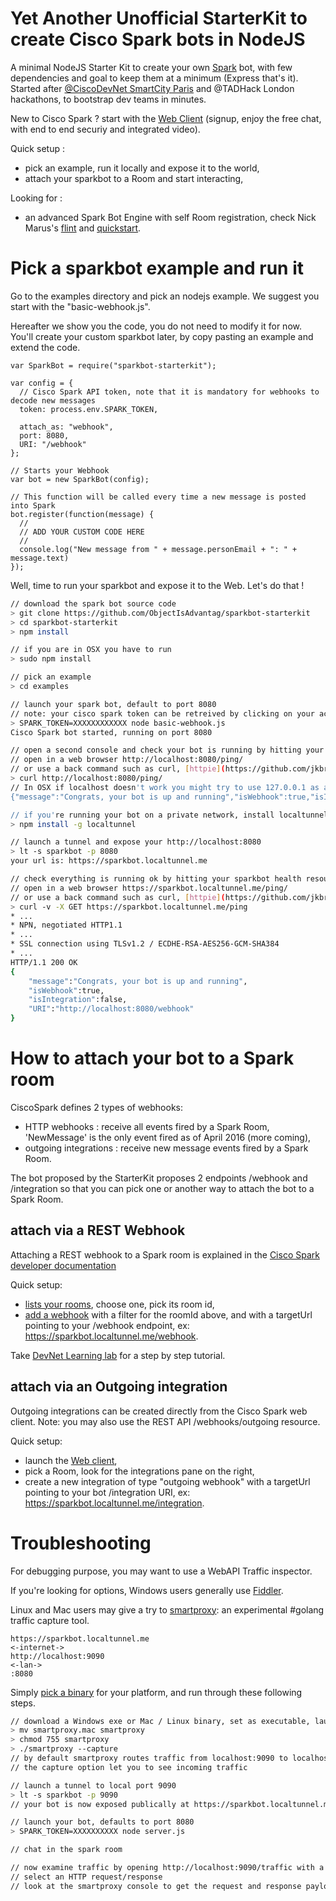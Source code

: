 # Yet Another Unofficial StarterKit to create Cisco Spark bots in NodeJS

A minimal NodeJS Starter Kit to create your own [Spark](https://ciscospark.com/) bot, with few dependencies and goal to keep them at a minimum (Express that's it). 
Started after [@CiscoDevNet SmartCity Paris](https://twitter.com/hashtag/devnethackathon) and @TADHack London hackathons, to bootstrap dev teams in minutes.

New to Cisco Spark ?
start with the [Web Client](https://web.ciscospark.com/) (signup, enjoy the free chat, with end to end securiy and integrated video).

Quick setup :
- pick an example, run it locally and expose it to the world,
- attach your sparkbot to a Room and start interacting,

Looking for :
- an advanced Spark Bot Engine with self Room registration, check Nick Marus's [flint](https://github.com/nmarus/flint) and [quickstart](https://github.com/nmarus/flint/blob/master/quickstart/README.md).


# Pick a sparkbot example and run it

Go to the examples directory and pick an nodejs example. 
We suggest you start with the "basic-webhook.js". 

Hereafter we show you the code, you do not need to modify it for now.
You'll create your custom sparkbot later, by copy pasting an example and extend the code.


``` nodejs
var SparkBot = require("sparkbot-starterkit");

var config = {
  // Cisco Spark API token, note that it is mandatory for webhooks to decode new messages
  token: process.env.SPARK_TOKEN,

  attach_as: "webhook",
  port: 8080,
  URI: "/webhook"
};

// Starts your Webhook
var bot = new SparkBot(config);

// This function will be called every time a new message is posted into Spark 
bot.register(function(message) {
  //
  // ADD YOUR CUSTOM CODE HERE
  //
  console.log("New message from " + message.personEmail + ": " + message.text)
});
```


Well, time to run your sparkbot and expose it to the Web. 
Let's do that !

``` bash
// download the spark bot source code  
> git clone https://github.com/ObjectIsAdvantag/sparkbot-starterkit
> cd sparkbot-starterkit
> npm install

// if you are in OSX you have to run
> sudo npm install

// pick an example 
> cd examples

// launch your spark bot, default to port 8080
// note: your cisco spark token can be retreived by clicking on your account picture (upper right corner of the [developer documentation](https://developer.ciscospark.com/getting-started.htm))
> SPARK_TOKEN=XXXXXXXXXXXX node basic-webhook.js
Cisco Spark bot started, running on port 8080

// open a second console and check your bot is running by hitting your sparkbot health resource:
// open in a web browser http://localhost:8080/ping/ 
// or use a back command such as curl, [httpie](https://github.com/jkbrzt/httpie), or [bat](https://github.com/astaxie/bat)
> curl http://localhost:8080/ping/
// In OSX if localhost doesn't work you might try to use 127.0.0.1 as a replacement
{"message":"Congrats, your bot is up and running","isWebhook":true,"isIntegration":false,"URI":"http://localhost:8080/webhook"}

// if you're running your bot on a private network, install localtunnel
> npm install -g localtunnel

// launch a tunnel and expose your http://localhost:8080
> lt -s sparkbot -p 8080
your url is: https://sparkbot.localtunnel.me

// check everything is running ok by hitting your sparkbot health resource
// open in a web browser https://sparkbot.localtunnel.me/ping/ 
// or use a back command such as curl, [httpie](https://github.com/jkbrzt/httpie), or [bat](https://github.com/astaxie/bat)
> curl -v -X GET https://sparkbot.localtunnel.me/ping
* ...
* NPN, negotiated HTTP1.1
* ...
* SSL connection using TLSv1.2 / ECDHE-RSA-AES256-GCM-SHA384
* ...
HTTP/1.1 200 OK
{
    "message":"Congrats, your bot is up and running",
    "isWebhook":true,
    "isIntegration":false,
    "URI":"http://localhost:8080/webhook"
}
```

# How to attach your bot to a Spark room

CiscoSpark defines 2 types of webhooks:

- HTTP webhooks : receive all events fired by a Spark Room, 'NewMessage' is the only event fired as of April 2016 (more coming),
- outgoing integrations : receive new message events fired by a Spark Room.

The bot proposed by the StarterKit proposes 2 endpoints /webhook and /integration so that you can pick one or another way to attach the bot to a Spark Room.


## attach via a REST Webhook

Attaching a REST webhook to a Spark room is explained in the [Cisco Spark developer documentation](https://developer.ciscospark.com/webhooks-explained.html)

Quick setup:
- [lists your rooms](https://developer.ciscospark.com/endpoint-rooms-get.html), choose one, pick its room id,
- [add a webhook](https://developer.ciscospark.com/endpoint-webhooks-post.html) with a filter for the roomId above, and with a targetUrl pointing to your /webhook endpoint, ex: https://sparkbot.localtunnel.me/webhook.

Take [DevNet Learning lab](https://learninglabs.cisco.com/lab/collab-sparkwebhook/step/1) for a step by step tutorial.


## attach via an Outgoing integration

Outgoing integrations can be created directly from the Cisco Spark web client.
Note: you may also use the REST API /webhooks/outgoing resource.

Quick setup:
- launch the [Web client](https://web.ciscospark.com),
- pick a Room, look for the integrations pane on the right,
- create a new integration of type "outgoing webhook" with a targetUrl pointing to your bot /integration URI, ex: https://sparkbot.localtunnel.me/integration.


# Troubleshooting

For debugging purpose, you may want to use a WebAPI Traffic inspector.

If you're looking for options, Windows users generally use [Fiddler](https://www.telerik.com/download/fiddler).

Linux and Mac users may give a try to [smartproxy](https://github.com/ObjectIsAdvantag/smartproxy): an experimental #golang traffic capture tool.

``` text
https://sparkbot.localtunnel.me
<-internet->
http://localhost:9090
<-lan->
:8080
```

Simply [pick a binary](https://github.com/ObjectIsAdvantag/smartproxy/releases/tag/v0.4) for your platform, and run through these following steps.

``` bash
// download a Windows exe or Mac / Linux binary, set as executable, launch
> mv smartproxy.mac smartproxy
> chmod 755 smartproxy
> ./smartproxy --capture
// by default smartproxy routes traffic from localhost:9090 to localhost:8080
// the capture option let you to see incoming traffic

// launch a tunnel to local port 9090
> lt -s sparkbot -p 9090
// your bot is now exposed publically at https://sparkbot.localtunnel.me/

// launch your bot, defaults to port 8080
> SPARK_TOKEN=XXXXXXXXXX node server.js

// chat in the spark room

// now examine traffic by opening http://localhost:9090/traffic with a web browser
// select an HTTP request/response
// look at the smartproxy console to get the request and response payloads
```
